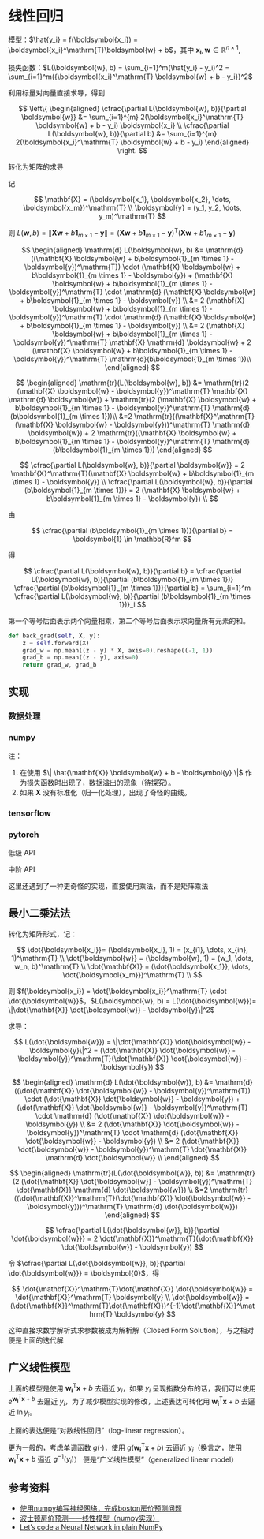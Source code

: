 # 线性回归

模型：$\hat{y_i} = f(\boldsymbol{x_i}) = \boldsymbol{x_i}^\mathrm{T}\boldsymbol{w} + b$，其中 $\boldsymbol{x_i}, \boldsymbol{w} \in \mathbb{R}^{n \times 1},$

损失函数：$L(\boldsymbol{w}, b) = \sum_{i=1}^m(\hat{y_i} - y_i)^2 = \sum_{i=1}^m({\boldsymbol{x_i}^\mathrm{T} \boldsymbol{w} + b - y_i})^2$

利用标量对向量直接求导，得到

$$
\left\{
    \begin{aligned}
        \cfrac{\partial L(\boldsymbol{w}, b)}{\partial \boldsymbol{w}} &= \sum_{i=1}^{m} 2(\boldsymbol{x_i}^\mathrm{T} \boldsymbol{w} + b - y_i) \boldsymbol{x_i} \\
        \cfrac{\partial L(\boldsymbol{w}, b)}{\partial b} &= \sum_{i=1}^{m} 2(\boldsymbol{x_i}^\mathrm{T} \boldsymbol{w} + b - y_i)
    \end{aligned}
\right.
$$

转化为矩阵的求导

记

$$
\mathbf{X} = (\boldsymbol{x_1}, \boldsymbol{x_2}, \dots, \boldsymbol{x_m})^\mathrm{T} \\
\boldsymbol{y} = (y_1, y_2, \dots, y_m)^\mathrm{T}
$$

则 $L(\boldsymbol{w}, b) = \|\mathbf{X}\boldsymbol{w} + b\boldsymbol{1}_{m \times 1} - \boldsymbol{y}\| = (\mathbf{X}\boldsymbol{w} + b\boldsymbol{1}_{m \times 1} - \boldsymbol{y})^\mathrm{T}(\mathbf{X}\boldsymbol{w} + b\boldsymbol{1}_{m \times 1} - \boldsymbol{y})$

$$
\begin{aligned}
    \mathrm{d} L(\boldsymbol{w}, b)
    &= \mathrm{d}((\mathbf{X} \boldsymbol{w} + b\boldsymbol{1}_{m \times 1} - \boldsymbol{y})^\mathrm{T}) \cdot (\mathbf{X} \boldsymbol{w} + b\boldsymbol{1}_{m \times 1} - \boldsymbol{y}) + (\mathbf{X} \boldsymbol{w} + b\boldsymbol{1}_{m \times 1} - \boldsymbol{y})^\mathrm{T} \cdot \mathrm{d} (\mathbf{X} \boldsymbol{w} + b\boldsymbol{1}_{m \times 1} - \boldsymbol{y}) \\
    &= 2 (\mathbf{X} \boldsymbol{w} + b\boldsymbol{1}_{m \times 1} - \boldsymbol{y})^\mathrm{T} \cdot \mathrm{d} (\mathbf{X} \boldsymbol{w} + b\boldsymbol{1}_{m \times 1} - \boldsymbol{y}) \\
    &= 2 (\mathbf{X} \boldsymbol{w} + b\boldsymbol{1}_{m \times 1} - \boldsymbol{y})^\mathrm{T} \mathbf{X} \mathrm{d} \boldsymbol{w} + 2 (\mathbf{X} \boldsymbol{w} + b\boldsymbol{1}_{m \times 1} - \boldsymbol{y})^\mathrm{T} \mathrm{d}(b\boldsymbol{1}_{m \times 1})\\
\end{aligned}
$$

$$
\begin{aligned}
    \mathrm{tr}(L(\boldsymbol{w}, b))
    &= \mathrm{tr}(2 (\mathbf{X} \boldsymbol{w} - \boldsymbol{y})^\mathrm{T} \mathbf{X} \mathrm{d} \boldsymbol{w}) + \mathrm{tr}(2 (\mathbf{X} \boldsymbol{w} + b\boldsymbol{1}_{m \times 1} - \boldsymbol{y})^\mathrm{T} \mathrm{d}(b\boldsymbol{1}_{m \times 1}))\\
    &=2 \mathrm{tr}((\mathbf{X}^\mathrm{T}(\mathbf{X} \boldsymbol{w} - \boldsymbol{y}))^\mathrm{T} \mathrm{d} \boldsymbol{w}) + 2 \mathrm{tr}((\mathbf{X} \boldsymbol{w} + b\boldsymbol{1}_{m \times 1} - \boldsymbol{y})^\mathrm{T} \mathrm{d}(b\boldsymbol{1}_{m \times 1}))
\end{aligned}
$$

$$
\cfrac{\partial L(\boldsymbol{w}, b)}{\partial \boldsymbol{w}} = 2 \mathbf{X}^\mathrm{T}(\mathbf{X} \boldsymbol{w} + b\boldsymbol{1}_{m \times 1} - \boldsymbol{y}) \\
\cfrac{\partial L(\boldsymbol{w}, b)}{\partial (b\boldsymbol{1}_{m \times 1})} = 2 (\mathbf{X} \boldsymbol{w} + b\boldsymbol{1}_{m \times 1} - \boldsymbol{y}) \\
$$

由

$$
\cfrac{\partial (b\boldsymbol{1}_{m \times 1})}{\partial b} = \boldsymbol{1} \in \mathbb{R}^m
$$

得

$$
\cfrac{\partial L(\boldsymbol{w}, b)}{\partial b} = \cfrac{\partial L(\boldsymbol{w}, b)}{\partial (b\boldsymbol{1}_{m \times 1})} \cfrac{\partial (b\boldsymbol{1}_{m \times 1})}{\partial b} = \sum_{i=1}^m \cfrac{\partial L(\boldsymbol{w}, b)}{\partial (b\boldsymbol{1}_{m \times 1})}_i
$$

第一个等号后面表示两个向量相乘，第二个等号后面表示求向量所有元素的和。

```python
def back_grad(self, X, y):
    z = self.forward(X)
    grad_w = np.mean((z - y) * X, axis=0).reshape((-1, 1))
    grad_b = np.mean((z - y), axis=0)
    return grad_w, grad_b
```

## 实现

### 数据处理

### numpy

[](np.py ':include :type=code python')

注：

1. 在使用 $\| \hat{\mathbf{X}} \boldsymbol{w} + b - \boldsymbol{y} \|$ 作为损失函数时出现了，数据溢出的现象（待探究）。
2. 如果 $\mathbf{X}$ 没有标准化（归一化处理），出现了奇怪的曲线。

### tensorflow

### pytorch

低级 API

[](torch-low.py ':include :type=code python')

中阶 API

[](torch-mid.py ':include :type=code python')

这里还遇到了一种更奇怪的实现，直接使用乘法，而不是矩阵乘法

[](torch-mid2.py ':include :type=code python')

## 最小二乘法法

转化为矩阵形式，记：

$$
\dot{\boldsymbol{x_i}}= (\boldsymbol{x_i}, 1) = (x_{i1}, \dots, x_{in}, 1)^\mathrm{T} \\
\dot{\boldsymbol{w}} = (\boldsymbol{w}, 1) = (w_1, \dots, w_n, b)^\mathrm{T} \\
\dot{\mathbf{X}} = (\dot{\boldsymbol{x_1}}, \dots, \dot{\boldsymbol{x_m}})^\mathrm{T} \\
$$

则 $f(\boldsymbol{x_i}) = \dot{\boldsymbol{x_i}}^\mathrm{T} \cdot \dot{\boldsymbol{w}}$，$L(\boldsymbol{w}, b) = L(\dot{\boldsymbol{w}})= \|\dot{\mathbf{X}} \dot{\boldsymbol{w}} - \boldsymbol{y}\|^2$

求导：

$$
L(\dot{\boldsymbol{w}}) = \|\dot{\mathbf{X}} \dot{\boldsymbol{w}} - \boldsymbol{y}\|^2 = (\dot{\mathbf{X}} \dot{\boldsymbol{w}} - \boldsymbol{y})^\mathrm{T}(\dot{\mathbf{X}} \dot{\boldsymbol{w}} - \boldsymbol{y})
$$

$$
\begin{aligned}
    \mathrm{d} L(\dot{\boldsymbol{w}}, b)
    &= \mathrm{d}((\dot{\mathbf{X}} \dot{\boldsymbol{w}} - \boldsymbol{y})^\mathrm{T}) \cdot (\dot{\mathbf{X}} \dot{\boldsymbol{w}} - \boldsymbol{y}) + (\dot{\mathbf{X}} \dot{\boldsymbol{w}} - \boldsymbol{y})^\mathrm{T} \cdot \mathrm{d} (\dot{\mathbf{X}} \dot{\boldsymbol{w}} - \boldsymbol{y}) \\
    &= 2 (\dot{\mathbf{X}} \dot{\boldsymbol{w}} - \boldsymbol{y})^\mathrm{T} \cdot \mathrm{d} (\dot{\mathbf{X}} \dot{\boldsymbol{w}} - \boldsymbol{y}) \\
    &= 2 (\dot{\mathbf{X}} \dot{\boldsymbol{w}} - \boldsymbol{y})^\mathrm{T} \dot{\mathbf{X}} \mathrm{d} \dot{\boldsymbol{w}} \\
\end{aligned}
$$

$$
\begin{aligned}
    \mathrm{tr}(L(\dot{\boldsymbol{w}}, b))
    &= \mathrm{tr}(2 (\dot{\mathbf{X}} \dot{\boldsymbol{w}} - \boldsymbol{y})^\mathrm{T} \dot{\mathbf{X}} \mathrm{d} \dot{\boldsymbol{w}}) \\
    &=2 \mathrm{tr}((\dot{\mathbf{X}}^\mathrm{T}(\dot{\mathbf{X}} \dot{\boldsymbol{w}} - \boldsymbol{y}))^\mathrm{T} \mathrm{d} \dot{\boldsymbol{w}})
\end{aligned}
$$

$$
\cfrac{\partial L(\dot{\boldsymbol{w}}, b)}{\partial \dot{\boldsymbol{w}}} = 2 \dot{\mathbf{X}}^\mathrm{T}(\dot{\mathbf{X}} \dot{\boldsymbol{w}} - \boldsymbol{y})
$$

令 $\cfrac{\partial L(\dot{\boldsymbol{w}}, b)}{\partial \dot{\boldsymbol{w}}} = \boldsymbol{0}$，得

$$
\dot{\mathbf{X}}^\mathrm{T}\dot{\mathbf{X}} \dot{\boldsymbol{w}} = \dot{\mathbf{X}}^\mathrm{T} \boldsymbol{y} \\
\dot{\boldsymbol{w}} = (\dot{\mathbf{X}}^\mathrm{T}\dot{\mathbf{X}})^{-1}\dot{\mathbf{X}}^\mathrm{T} \boldsymbol{y}
$$

这种直接求数学解析式求参数被成为解析解（Closed Form Solution），与之相对便是上面的迭代解

[](closed-form-solution.py ':include :type=code python')

## 广义线性模型

上面的模型是使用 $\boldsymbol{w_i}^\mathrm{T} \boldsymbol{x} + b$ 去逼近 $y_i$，如果 $y_i$ 呈现指数分布的话，我们可以使用 $e^{\boldsymbol{w_i}^\mathrm{T} \boldsymbol{x} + b}$ 去逼近 $y_i$，为了减少模型实现的修改，上述表达可转化用 $\boldsymbol{w_i}^\mathrm{T} \boldsymbol{x} + b$ 去逼近 $\ln y_i$。

上面的表达便是“对数线性回归”（log-linear regression）。

更为一般的，考虑单调函数 $g(\cdot)$，使用 $g(\boldsymbol{w_i}^\mathrm{T} \boldsymbol{x} + b)$ 去逼近 $y_i$（换言之，使用 $\boldsymbol{w_i}^\mathrm{T} \boldsymbol{x} + b$ 逼近 $g^{-1}(y_i)$） 便是“广义线性模型”（generalized linear model）

## 参考资料

- [使用numpy编写神经网络，完成boston房价预测问题](https://blog.csdn.net/KaelCui/article/details/105804164)
- [波士顿房价预测——线性模型（numpy实现）](https://blog.csdn.net/qq_36560894/article/details/104125289)
- [Let’s code a Neural Network in plain NumPy](https://towardsdatascience.com/lets-code-a-neural-network-in-plain-numpy-ae7e74410795)